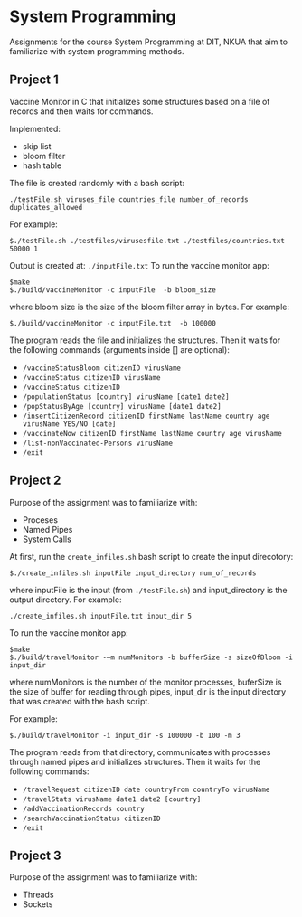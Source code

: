 # System Programming
Assignments for the course System Programming at DIT, NKUA that aim to familiarize with system programming methods. 

## Project 1
Vaccine Monitor in C that initializes some structures based on a file of records and then waits for commands. 

Implemented:
* skip list
* bloom filter
* hash table

The file is created randomly with a bash script:
```
./testFile.sh viruses_file countries_file number_of_records duplicates_allowed
```
For example:
```
$./testFile.sh ./testfiles/virusesfile.txt ./testfiles/countries.txt 50000 1
```
Output is created at: `./inputFile.txt`
To run the vaccine monitor app:

```
$make
$./build/vaccineMonitor -c inputFile  -b bloom_size
```

where bloom size is the size of the bloom filter array in bytes. For example:

```
$./build/vaccineMonitor -c inputFile.txt  -b 100000
```

The program reads the file and initializes the structures.
Then it waits for the following commands (arguments inside [] are optional):
* `/vaccineStatusBloom citizenID virusName`
* `/vaccineStatus citizenID virusName`
* `/vaccineStatus citizenID`
* `/populationStatus [country] virusName [date1 date2]`
* `/popStatusByAge [country] virusName [date1 date2]`
* `/insertCitizenRecord citizenID firstName lastName country age virusName YES/NO [date]`
* `/vaccinateNow citizenID firstName lastName country age virusName`
* `/list-nonVaccinated-Persons virusName`
* `/exit`

## Project 2

Purpose of the assignment was to familiarize with: 
* Proceses
* Named Pipes
* System Calls

At first, run the `create_infiles.sh` bash script to create the input direcotory:
```
$./create_infiles.sh inputFile input_directory num_of_records
```
where inputFile is the input (from `./testFile.sh`) and input_directory is the output directory. For example:
```
./create_infiles.sh inputFile.txt input_dir 5
```

To run the vaccine monitor app:

```
$make
$./build/travelMonitor -–m numMonitors -b bufferSize -s sizeOfBloom -i input_dir
```
where numMonitors is the number of the monitor processes, buferSize is the size of buffer for reading through pipes, input_dir is the input directory that was created with the bash script. 

For example:
```
$./build/travelMonitor -i input_dir -s 100000 -b 100 -m 3
```
The program reads from that directory, communicates with processes through named pipes and initializes structures.
Then it waits for the following commands:
* `/travelRequest citizenID date countryFrom countryTo virusName`
* `/travelStats virusName date1 date2 [country]`
* `/addVaccinationRecords country`
* `/searchVaccinationStatus citizenID`
* `/exit`

## Project 3

Purpose of the assignment was to familiarize with: 
* Threads
* Sockets

